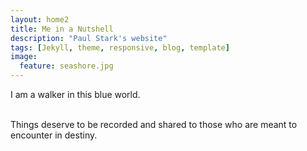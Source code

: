```yaml
---
layout: home2
title: Me in a Nutshell
description: "Paul Stark's website"
tags: [Jekyll, theme, responsive, blog, template]
image:
  feature: seashore.jpg
---
```


I am a walker in this blue world.

<br />
Things deserve to be recorded and shared to those who are meant to encounter in destiny.